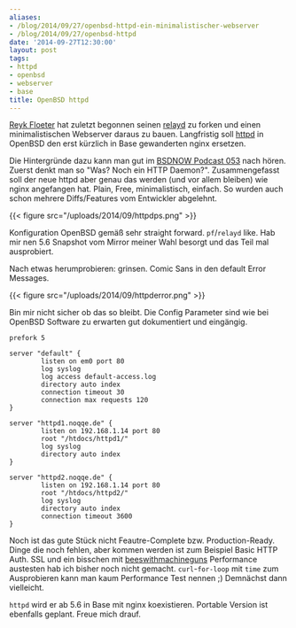 ```yaml
---
aliases:
- /blog/2014/09/27/openbsd-httpd-ein-minimalistischer-webserver
- /blog/2014/09/27/openbsd-httpd
date: '2014-09-27T12:30:00'
layout: post
tags:
- httpd
- openbsd
- webserver
- base
title: OpenBSD httpd
---
```


[Reyk Floeter](https://twitter.com/reykfloeter) hat zuletzt begonnen seinen
[relayd](http://bsd.plumbing) zu forken und einen minimalistischen Webserver
daraus zu bauen. Langfristig soll
[httpd](http://www.openbsd.org/cgi-bin/man.cgi/OpenBSD-current/man8/httpd.8) in
OpenBSD den erst kürzlich in Base gewanderten nginx ersetzen.

Die Hintergründe dazu kann man gut im [BSDNOW Podcast 053](http://www.bsdnow.tv/episodes/2014_09_03-its_hammer_time) nach hören.
Zuerst denkt man so "Was? Noch ein HTTP Daemon?". Zusammengefasst soll der neue httpd
aber genau das werden (und vor allem bleiben) wie nginx angefangen hat. Plain,
Free, minimalistisch, einfach. So wurden auch schon mehrere Diffs/Features vom Entwickler
abgelehnt.

{{< figure src="/uploads/2014/09/httpdps.png" >}}

Konfiguration OpenBSD gemäß sehr straight forward. `pf`/`relayd` like.
Hab mir nen 5.6 Snapshot vom Mirror meiner Wahl besorgt und das Teil mal
ausprobiert.

Nach etwas herumprobieren: grinsen. Comic Sans in den default Error Messages.

{{< figure src="/uploads/2014/09/httpderror.png" >}}

Bin mir nicht sicher ob das so bleibt. Die Config Parameter sind wie bei OpenBSD Software
zu erwarten gut dokumentiert und eingängig.

```
prefork 5

server "default" {
        listen on em0 port 80
        log syslog
        log access default-access.log
        directory auto index
        connection timeout 30
        connection max requests 120
}

server "httpd1.noqqe.de" {
        listen on 192.168.1.14 port 80
        root "/htdocs/httpd1/"
        log syslog
        directory auto index
}

server "httpd2.noqqe.de" {
        listen on 192.168.1.14 port 80
        root "/htdocs/httpd2/"
        log syslog
        directory auto index
        connection timeout 3600
}
```

Noch ist das gute Stück nicht Feautre-Complete bzw. Production-Ready.
Dinge die noch fehlen, aber kommen werden ist zum Beispiel Basic HTTP Auth.
SSL und ein bisschen mit [beeswithmachineguns](https://github.com/newsapps/beeswithmachineguns)
Performance austesten hab ich bisher noch
nicht gemacht. `curl`-`for-loop` mit `time` zum Ausprobieren kann man kaum Performance Test nennen ;)
Demnächst dann vielleicht.

`httpd` wird er ab 5.6 in Base mit nginx koexistieren. Portable Version ist
ebenfalls geplant. Freue mich drauf.